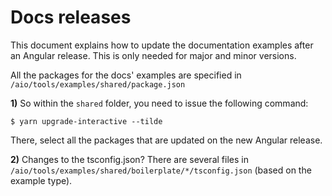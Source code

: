 # Docs releases

This document explains how to update the documentation examples after an Angular release. This is only needed for major and minor versions.

All the packages for the docs' examples are specified in `/aio/tools/examples/shared/package.json`

**1)** So within the `shared` folder, you need to issue the following command:

```
$ yarn upgrade-interactive --tilde
```

There, select all the packages that are updated on the new Angular release.

**2)** Changes to the tsconfig.json? There are several files in `/aio/tools/examples/shared/boilerplate/*/tsconfig.json` (based on the example type).

